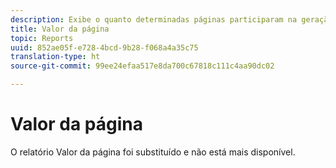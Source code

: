```yaml
---
description: Exibe o quanto determinadas páginas participaram na geração de renda.
title: Valor da página
topic: Reports
uuid: 852ae05f-e728-4bcd-9b28-f068a4a35c75
translation-type: ht
source-git-commit: 99ee24efaa517e8da700c67818c111c4aa90dc02

---
```



# Valor da página

O relatório Valor da página foi substituído e não está mais disponível.

